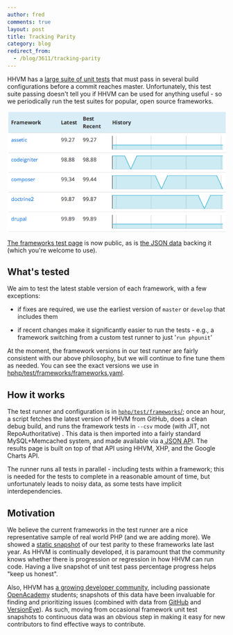 ```yaml
---
author: fred
comments: true
layout: post
title: Tracking Parity
category: blog
redirect_from:
  - /blog/3611/tracking-parity
---
```


HHVM has a [large suite of unit tests](https://github.com/facebook/hhvm/tree/master/hphp/test) that must pass in several build configurations before a commit reaches master. Unfortunately, this test suite passing doesn't tell you if HHVM can be used for anything useful - so we periodically run the test suites for popular, open source frameworks.

<!--truncate-->

![Test Results](/static/images/posts/frameworks_post_screenshot1.png)


[The frameworks test page](http://www.hhvm.com/frameworks) is now public, as is [the JSON data](http://graph.facebook.com/hhvm_oss_tests) backing it (which you're welcome to use).


## What's tested


We aim to test the latest stable version of each framework, with a few exceptions:




  * if fixes are required, we use the earliest version of `master` or `develop` that includes them


  * if recent changes make it significantly easier to run the tests - e.g., a framework switching from a custom test runner to just '`run phpunit`'


At the moment, the framework versions in our test runner are fairly consistent with our above philosophy, but we will continue to fine tune them as needed. You can see the exact versions we use in [hphp/test/frameworks/frameworks.yaml](https://github.com/facebook/hhvm/blob/master/hphp/test/frameworks/frameworks.yaml).


## How it works


The test runner and configuration is in [`hphp/test/frameworks`/](https://github.com/facebook/hhvm/tree/master/hphp/test/frameworks); once an hour, a script fetches the latest version of HHVM from GitHub, does a clean debug build, and runs the framework tests in `--csv` mode (with JIT, not RepoAuthoritative) . This data is then imported into a fairly standard MySQL+Memcached system, and made available via a[ JSON AP](http://graph.facebook.com/hhvm_oss_tests)I. The results page is built on top of that API using HHVM, XHP, and the Google Charts API.

The runner runs all tests in parallel - including tests within a framework; this is needed for the tests to complete in a reasonable amount of time, but unfortunately leads to noisy data, as some tests have implicit interdependencies.


## Motivation


We believe the current frameworks in the test runner are a nice representative sample of real world PHP (and we are adding more). We showed a [static snapshot](http://www.hhvm.com/blog/2813/we-are-the-98-5-and-the-16) of our test parity to these frameworks late last year. As HHVM is continually developed, it is paramount that the community knows whether there is progression or regression in how HHVM can run code. Having a live snapshot of unit test pass percentage progress helps "keep us honest".

Also, HHVM has [a growing developer community](https://github.com/facebook/hhvm/graphs/contributors), including passionate [OpenAcademy](https://www.facebook.com/OpenAcademyProgram) students; snapshots of this data have been invaluable for finding and prioritizing issues (combined with data from [GitHub](https://github.com/search?o=desc&q=PHP&ref=cmdform&s=stars&type=Repositories) and [VersionEye](https://www.versioneye.com/PHP)). As such, moving from occasional framework unit test snapshots to continuous data was an obvious step in making it easy for new contributors to find effective ways to contribute.

